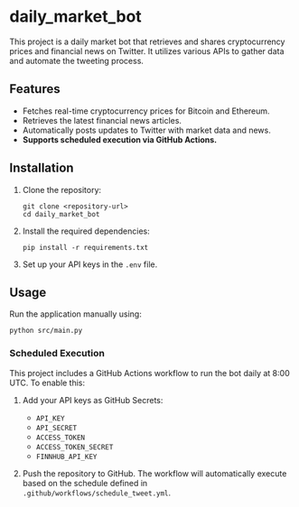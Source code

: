 # daily_market_bot

This project is a daily market bot that retrieves and shares cryptocurrency prices and financial news on Twitter. It utilizes various APIs to gather data and automate the tweeting process.

## Features

- Fetches real-time cryptocurrency prices for Bitcoin and Ethereum.
- Retrieves the latest financial news articles.
- Automatically posts updates to Twitter with market data and news.
- **Supports scheduled execution via GitHub Actions.**

## Installation

1. Clone the repository:
   ```
   git clone <repository-url>
   cd daily_market_bot
   ```

2. Install the required dependencies:
   ```
   pip install -r requirements.txt
   ```

3. Set up your API keys in the `.env` file.

## Usage

Run the application manually using:
```
python src/main.py
```

### Scheduled Execution

This project includes a GitHub Actions workflow to run the bot daily at 8:00 UTC. To enable this:

1. Add your API keys as GitHub Secrets:
   - `API_KEY`
   - `API_SECRET`
   - `ACCESS_TOKEN`
   - `ACCESS_TOKEN_SECRET`
   - `FINNHUB_API_KEY`

2. Push the repository to GitHub. The workflow will automatically execute based on the schedule defined in `.github/workflows/schedule_tweet.yml`.